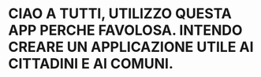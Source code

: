 # CIAO A TUTTI, UTILIZZO QUESTA APP PERCHE FAVOLOSA. INTENDO CREARE UN APPLICAZIONE UTILE AI CITTADINI E AI COMUNI.
